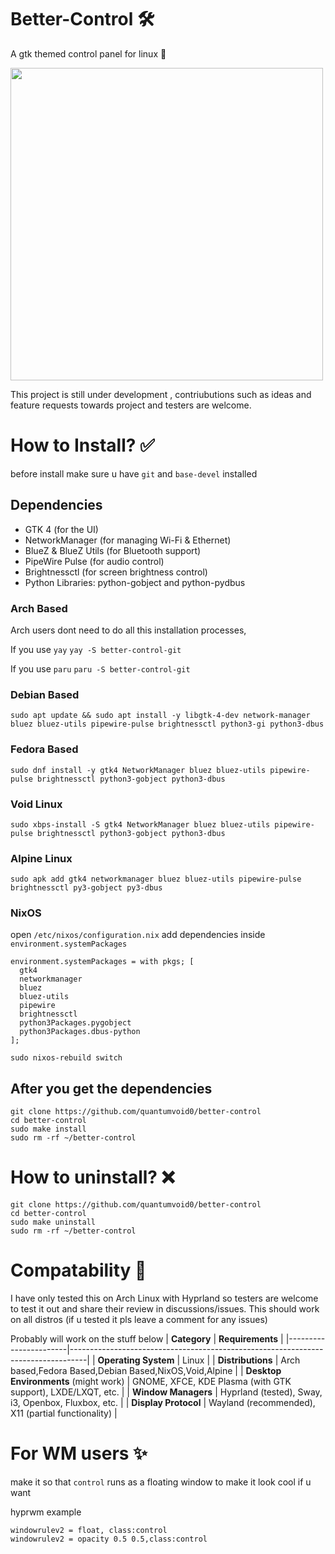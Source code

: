 # Better-Control 🛠️ 
A gtk themed control panel for linux 🐧

<img src="https://github.com/user-attachments/assets/791074ba-466a-4f5d-80f4-1d1c71d795d1" width="500" />

This project is still under development , contriubutions such as ideas and feature requests towards project and testers are welcome.

# How to Install? ✅ 
before install make sure u have `git` and `base-devel` installed

## Dependencies

- GTK 4 (for the UI)
- NetworkManager (for managing Wi-Fi & Ethernet)
- BlueZ & BlueZ Utils (for Bluetooth support)
- PipeWire Pulse (for audio control)
- Brightnessctl (for screen brightness control)
- Python Libraries: python-gobject and python-pydbus

### Arch Based
Arch users dont need to do all this installation processes, 

If you use `yay`
```yay -S better-control-git```

If you use `paru`
```paru -S better-control-git```

### Debian Based
```sudo apt update && sudo apt install -y libgtk-4-dev network-manager bluez bluez-utils pipewire-pulse brightnessctl python3-gi python3-dbus```

### Fedora Based
```sudo dnf install -y gtk4 NetworkManager bluez bluez-utils pipewire-pulse brightnessctl python3-gobject python3-dbus```

### Void Linux
```sudo xbps-install -S gtk4 NetworkManager bluez bluez-utils pipewire-pulse brightnessctl python3-gobject python3-dbus```

### Alpine Linux
```sudo apk add gtk4 networkmanager bluez bluez-utils pipewire-pulse brightnessctl py3-gobject py3-dbus```

### NixOS
open `/etc/nixos/configuration.nix`
add dependencies inside `environment.systemPackages`

```
environment.systemPackages = with pkgs; [
  gtk4
  networkmanager
  bluez
  bluez-utils
  pipewire
  brightnessctl
  python3Packages.pygobject
  python3Packages.dbus-python
];
```
`sudo nixos-rebuild switch`

## After you get the dependencies 
```
git clone https://github.com/quantumvoid0/better-control
cd better-control
sudo make install
sudo rm -rf ~/better-control

```
# How to uninstall? ❌ 
```
git clone https://github.com/quantumvoid0/better-control
cd better-control
sudo make uninstall
sudo rm -rf ~/better-control

```
# Compatability 📄
I have only tested this on Arch Linux with Hyprland so testers are welcome to test it out and share their review in discussions/issues. This should work on all distros (if u tested it pls leave a comment for any issues)

Probably will work on the stuff below 
| **Category**         | **Requirements**                                                                 |
|-----------------------|----------------------------------------------------------------------------------|
| **Operating System**  | Linux                                                                            |
| **Distributions**     | Arch based,Fedora Based,Debian Based,NixOS,Void,Alpine                                                            |
| **Desktop Environments** (might work) | GNOME, XFCE, KDE Plasma (with GTK support), LXDE/LXQT, etc.                  |
| **Window Managers**   | Hyprland (tested), Sway, i3, Openbox, Fluxbox, etc.                             |
| **Display Protocol**     | Wayland (recommended), X11 (partial functionality)                               |

# For WM users ✨
make it so that `control` runs as a floating window to make it look cool if u want

hyprwm example
```
windowrulev2 = float, class:control
windowrulev2 = opacity 0.5 0.5,class:control
```

